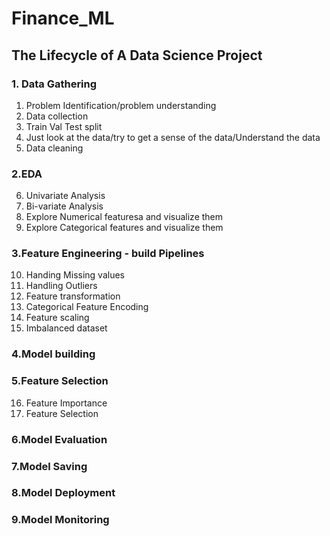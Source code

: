 # Finance_ML

## The Lifecycle of A Data Science Project


### 1. Data Gathering
1. Problem Identification/problem understanding
2.	Data collection
3.	Train Val Test split
4.	Just look at the data/try to get a sense of the data/Understand the data
5.	Data cleaning

### 2.EDA

6.	Univariate Analysis
7.	Bi-variate Analysis
8.	Explore Numerical featuresa and visualize them
9.	Explore Categorical features and visualize them

### 3.Feature Engineering - build Pipelines

10.	Handing Missing values
11.	Handling Outliers
12. Feature transformation
13. Categorical Feature Encoding
14.	Feature scaling
15.	Imbalanced dataset

### 4.Model building

### 5.Feature Selection
16.	Feature Importance
17.	Feature Selection

### 6.Model Evaluation

### 7.Model Saving

### 8.Model Deployment

### 9.Model Monitoring
